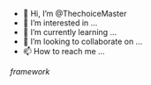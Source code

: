 - 👋 Hi, I’m @ThechoiceMaster
- 👀 I’m interested in ...
- 🌱 I’m currently learning ...
- 💞️ I’m looking to collaborate on ...
- 📫 How to reach me ...

*framework*
<!---
* framework


--->
